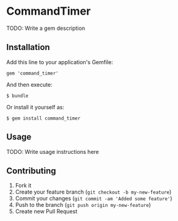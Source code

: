 # CommandTimer

TODO: Write a gem description

## Installation

Add this line to your application's Gemfile:

    gem 'command_timer'

And then execute:

    $ bundle

Or install it yourself as:

    $ gem install command_timer

## Usage

TODO: Write usage instructions here

## Contributing

1. Fork it
2. Create your feature branch (`git checkout -b my-new-feature`)
3. Commit your changes (`git commit -am 'Added some feature'`)
4. Push to the branch (`git push origin my-new-feature`)
5. Create new Pull Request
